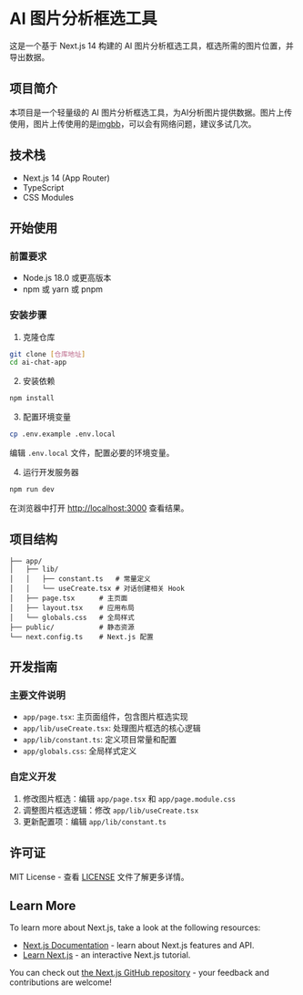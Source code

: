 # AI 图片分析框选工具

这是一个基于 Next.js 14 构建的 AI 图片分析框选工具，框选所需的图片位置，并导出数据。

## 项目简介

本项目是一个轻量级的 AI 图片分析框选工具，为AI分析图片提供数据。图片上传使用，图片上传使用的是[imgbb](https://imgbb.com/)，可以会有网络问题，建议多试几次。

## 技术栈

- Next.js 14 (App Router)
- TypeScript
- CSS Modules

## 开始使用

### 前置要求

- Node.js 18.0 或更高版本
- npm 或 yarn 或 pnpm

### 安装步骤

1. 克隆仓库
```bash
git clone [仓库地址]
cd ai-chat-app
```

2. 安装依赖
```bash
npm install
```

3. 配置环境变量
```bash
cp .env.example .env.local
```
编辑 `.env.local` 文件，配置必要的环境变量。

4. 运行开发服务器
```bash
npm run dev
```

在浏览器中打开 [http://localhost:3000](http://localhost:3000) 查看结果。

## 项目结构

```
├── app/
│   ├── lib/          
│   │   ├── constant.ts   # 常量定义
│   │   └── useCreate.tsx # 对话创建相关 Hook
│   ├── page.tsx      # 主页面
│   ├── layout.tsx    # 应用布局
│   └── globals.css   # 全局样式
├── public/           # 静态资源
└── next.config.ts    # Next.js 配置
```

## 开发指南

### 主要文件说明

- `app/page.tsx`: 主页面组件，包含图片框选实现
- `app/lib/useCreate.tsx`: 处理图片框选的核心逻辑
- `app/lib/constant.ts`: 定义项目常量和配置
- `app/globals.css`: 全局样式定义

### 自定义开发

1. 修改图片框选：编辑 `app/page.tsx` 和 `app/page.module.css`
2. 调整图片框选逻辑：修改 `app/lib/useCreate.tsx`
3. 更新配置项：编辑 `app/lib/constant.ts`

## 许可证

MIT License - 查看 [LICENSE](LICENSE) 文件了解更多详情。

## Learn More

To learn more about Next.js, take a look at the following resources:

- [Next.js Documentation](https://nextjs.org/docs) - learn about Next.js features and API.
- [Learn Next.js](https://nextjs.org/learn) - an interactive Next.js tutorial.

You can check out [the Next.js GitHub repository](https://github.com/vercel/next.js) - your feedback and contributions are welcome!
